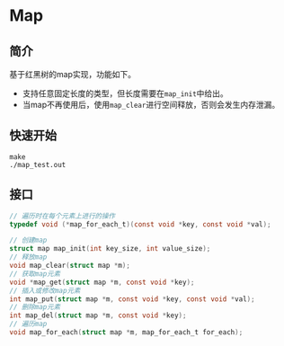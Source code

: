 # Map

## 简介
基于红黑树的map实现，功能如下。
+ 支持任意固定长度的类型，但长度需要在`map_init`中给出。
+ 当map不再使用后，使用`map_clear`进行空间释放，否则会发生内存泄漏。

## 快速开始
```shell
make
./map_test.out
```

## 接口
```c
// 遍历时在每个元素上进行的操作
typedef void (*map_for_each_t)(const void *key, const void *val);

// 创建map
struct map map_init(int key_size, int value_size);
// 释放map
void map_clear(struct map *m);
// 获取map元素
void *map_get(struct map *m, const void *key);
// 插入或修改map元素
int map_put(struct map *m, const void *key, const void *val);
// 删除map元素
int map_del(struct map *m, const void *key);
// 遍历map
void map_for_each(struct map *m, map_for_each_t for_each);
```




